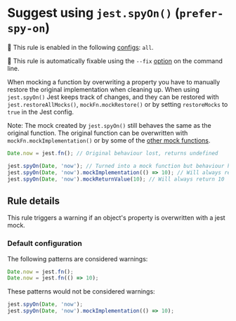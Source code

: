 # Suggest using `jest.spyOn()` (`prefer-spy-on`)

<!-- begin rules notice -- generated by `yarn tools:regenerate-docs` -->

<!-- prettier-ignore -->
💼 This rule is enabled in the following [configs](https://github.com/jest-community/eslint-plugin-jest#shareable-configurations): `all`.

<!-- prettier-ignore -->
🔧 This rule is automatically fixable using the `--fix` [option](https://eslint.org/docs/latest/user-guide/command-line-interface#--fix) on the command line.

<!-- end rules notice -->

When mocking a function by overwriting a property you have to manually restore
the original implementation when cleaning up. When using `jest.spyOn()` Jest
keeps track of changes, and they can be restored with `jest.restoreAllMocks()`,
`mockFn.mockRestore()` or by setting `restoreMocks` to `true` in the Jest
config.

Note: The mock created by `jest.spyOn()` still behaves the same as the original
function. The original function can be overwritten with
`mockFn.mockImplementation()` or by some of the
[other mock functions](https://jestjs.io/docs/en/mock-function-api).

```js
Date.now = jest.fn(); // Original behaviour lost, returns undefined

jest.spyOn(Date, 'now'); // Turned into a mock function but behaviour hasn't changed
jest.spyOn(Date, 'now').mockImplementation(() => 10); // Will always return 10
jest.spyOn(Date, 'now').mockReturnValue(10); // Will always return 10
```

## Rule details

This rule triggers a warning if an object's property is overwritten with a jest
mock.

### Default configuration

The following patterns are considered warnings:

```js
Date.now = jest.fn();
Date.now = jest.fn(() => 10);
```

These patterns would not be considered warnings:

```js
jest.spyOn(Date, 'now');
jest.spyOn(Date, 'now').mockImplementation(() => 10);
```
